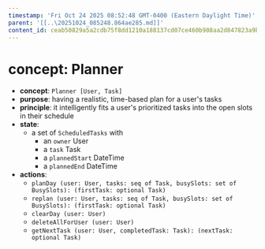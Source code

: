 ```yaml
---
timestamp: 'Fri Oct 24 2025 08:52:48 GMT-0400 (Eastern Daylight Time)'
parent: '[[..\20251024_085248.864ae285.md]]'
content_id: ceab50829a5a2cdb75f8dd1210a188137cd07ce460b908aa2d847823a9b20957
---
```


# concept: Planner

* **concept**: `Planner [User, Task]`
* **purpose**: having a realistic, time-based plan for a user's tasks
* **principle**: it intelligently fits a user's prioritized tasks into the open slots in their schedule
* **state**:
  * a set of `ScheduledTasks` with
    * an `owner` User
    * a `task` Task
    * a `plannedStart` DateTime
    * a `plannedEnd` DateTime
* **actions**:
  * `planDay (user: User, tasks: seq of Task, busySlots: set of BusySlots): (firstTask: optional Task)`
  * `replan (user: User, tasks: seq of Task, busySlots: set of BusySlots): (firstTask: optional Task)`
  * `clearDay (user: User)`
  * `deleteAllForUser (user: User)`
  * `getNextTask (user: User, completedTask: Task): (nextTask: optional Task)`

